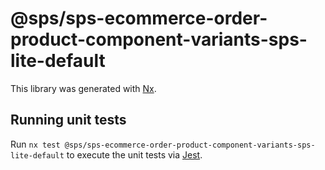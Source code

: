 # @sps/sps-ecommerce-order-product-component-variants-sps-lite-default

This library was generated with [Nx](https://nx.dev).

## Running unit tests

Run `nx test @sps/sps-ecommerce-order-product-component-variants-sps-lite-default` to execute the unit tests via [Jest](https://jestjs.io).
